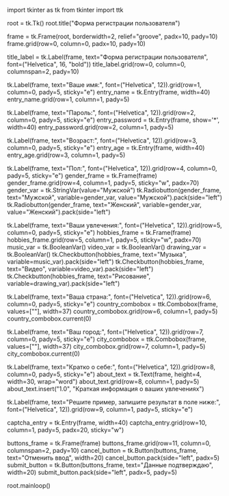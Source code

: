 import tkinter as tk
from tkinter import ttk

root = tk.Tk()
root.title("Форма регистрации пользователя")

frame = tk.Frame(root, borderwidth=2, relief="groove", padx=10, pady=10)
frame.grid(row=0, column=0, padx=10, pady=10)

title_label = tk.Label(frame, text="Форма регистрации пользователя", font=("Helvetica", 16, "bold"))
title_label.grid(row=0, column=0, columnspan=2, pady=10)

tk.Label(frame, text="Ваше имя:", font=("Helvetica", 12)).grid(row=1, column=0, pady=5, sticky="e")
entry_name = tk.Entry(frame, width=40)
entry_name.grid(row=1, column=1, pady=5)

tk.Label(frame, text="Пароль:", font=("Helvetica", 12)).grid(row=2, column=0, pady=5, sticky="e")
entry_password = tk.Entry(frame, show='*', width=40)
entry_password.grid(row=2, column=1, pady=5)

tk.Label(frame, text="Возраст:", font=("Helvetica", 12)).grid(row=3, column=0, pady=5, sticky="e")
entry_age = tk.Entry(frame, width=40)
entry_age.grid(row=3, column=1, pady=5)

tk.Label(frame, text="Пол:", font=("Helvetica", 12)).grid(row=4, column=0, pady=5, sticky="e")
gender_frame = tk.Frame(frame)
gender_frame.grid(row=4, column=1, pady=5, sticky="w", padx=70)
gender_var = tk.StringVar(value="Мужской")
tk.Radiobutton(gender_frame, text="Мужской", variable=gender_var, value="Мужской").pack(side="left")
tk.Radiobutton(gender_frame, text="Женский", variable=gender_var, value="Женский").pack(side="left")


tk.Label(frame, text="Ваши увлечения:", font=("Helvetica", 12)).grid(row=5, column=0, pady=5, sticky="e")
hobbies_frame = tk.Frame(frame)
hobbies_frame.grid(row=5, column=1, pady=5, sticky="w", padx=70)
music_var = tk.BooleanVar()
video_var = tk.BooleanVar()
drawing_var = tk.BooleanVar()
tk.Checkbutton(hobbies_frame, text="Музыка", variable=music_var).pack(side="left")
tk.Checkbutton(hobbies_frame, text="Видео", variable=video_var).pack(side="left")
tk.Checkbutton(hobbies_frame, text="Рисование", variable=drawing_var).pack(side="left")

tk.Label(frame, text="Ваша страна:", font=("Helvetica", 12)).grid(row=6, column=0, pady=5, sticky="e")
country_combobox = ttk.Combobox(frame, values=[""], width=37)
country_combobox.grid(row=6, column=1, pady=5)
country_combobox.current(0)

tk.Label(frame, text="Ваш город:", font=("Helvetica", 12)).grid(row=7, column=0, pady=5, sticky="e")
city_combobox = ttk.Combobox(frame, values=[""], width=37)
city_combobox.grid(row=7, column=1, pady=5)
city_combobox.current(0)

tk.Label(frame, text="Кратко о себе:", font=("Helvetica", 12)).grid(row=8, column=0, pady=5, sticky="e")
about_text = tk.Text(frame, height=4, width=30, wrap="word")
about_text.grid(row=8, column=1, pady=5)
about_text.insert("1.0", "Краткая информация о ваших увлечениях")

tk.Label(frame, text="Решите пример, запишите результат в поле ниже:", font=("Helvetica", 12)).grid(row=9, column=1, pady=5, sticky="e")

captcha_entry = tk.Entry(frame, width=40)
captcha_entry.grid(row=10, column=1, pady=5, padx=20, sticky="w")

buttons_frame = tk.Frame(frame)
buttons_frame.grid(row=11, column=0, columnspan=2, pady=10)
cancel_button = tk.Button(buttons_frame, text="Отменить ввод", width=20)
cancel_button.pack(side="left", padx=5)
submit_button = tk.Button(buttons_frame, text="Данные подтверждаю", width=20)
submit_button.pack(side="left", padx=5, pady=5)

root.mainloop()
